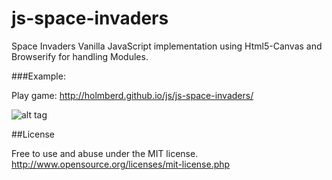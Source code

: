 # js-space-invaders

Space Invaders Vanilla JavaScript implementation using Html5-Canvas and Browserify for handling Modules.

###Example:

Play game: http://holmberd.github.io/js/js-space-invaders/

![alt tag](https://github.com/holmberd/js-space-invaders/blob/master/space-invaders.png)


##License

Free to use and abuse under the MIT license.
http://www.opensource.org/licenses/mit-license.php

